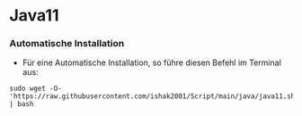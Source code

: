 # Java11

### Automatische Installation

* Für eine Automatische Installation, so führe diesen Befehl im Terminal aus:

```
sudo wget -O- 'https://raw.githubusercontent.com/ishak2001/Script/main/java/java11.sh' | bash
```

